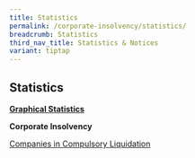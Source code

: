 ```yaml
---
title: Statistics
permalink: /corporate-insolvency/statistics/
breadcrumb: Statistics
third_nav_title: Statistics & Notices
variant: tiptap
---
```

<h2>Statistics</h2>
<p><strong><u>Graphical Statistics</u></strong>
</p>
<p><strong>Corporate Insolvency</strong>
</p>
<p><a href="/files/Companies_Liquidation_2024__Sep_.pdf" rel="noopener nofollow" target="_blank">Companies in Compulsory Liquidation</a>
</p>